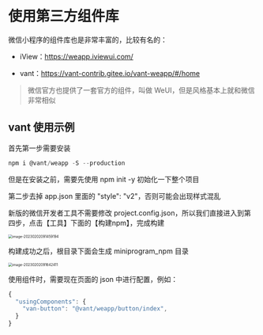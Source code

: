 # 使用第三方组件库



微信小程序的组件库也是非常丰富的，比较有名的：

- iView：https://weapp.iviewui.com/

- vant：https://vant-contrib.gitee.io/vant-weapp/#/home



> 微信官方也提供了一套官方的组件，叫做 WeUI，但是风格基本上就和微信非常相似



## vant 使用示例

首先第一步需要安装

```js
npm i @vant/weapp -S --production
```

但是在安装之前，需要先使用 npm init -y 初始化一下整个项目



第二步去掉 app.json 里面的 "style": "v2"，否则可能会出现样式混乱



新版的微信开发者工具不需要修改 project.config.json，所以我们直接进入到第四步，点击【工具】下面的【构建npm】，完成构建

<img src="https://xiejie-typora.oss-cn-chengdu.aliyuncs.com/2023-02-02-011459.png" alt="image-20230202091459194" style="zoom:50%;" />

构建成功之后，根目录下面会生成 miniprogram_npm 目录

<img src="https://xiejie-typora.oss-cn-chengdu.aliyuncs.com/2023-02-02-011642.png" alt="image-20230202091642411" style="zoom:50%;" />

使用组件时，需要现在页面的 json 中进行配置，例如：

```js
{
  "usingComponents": {
    "van-button": "@vant/weapp/button/index",
  }
}
```

